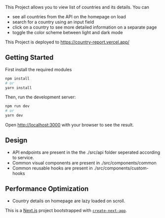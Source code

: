 This Project allows you to view list of countries and its details. You can
* see all countries from the API on the homepage on load
* search for a country using an input field
* click on a country to see more detailed information on a separate page
* toggle the color scheme between light and dark mode

This Project is deployed to https://country-report.vercel.app/
## Getting Started
First install the required modules 

```bash
npm install
# or
yarn install
```

Then, run the development server:

```bash
npm run dev
# or
yarn dev
```

Open [http://localhost:3000](http://localhost:3000) with your browser to see the result.



## Design

* API endpoints are present in the the ./src/api folder seperated according to service.
* Common visual components are present in ./src/components/common
* Common reusable hooks are present in ./src/components/custom-hooks



## Performance Optimization

* Country details on homepage are lazy loaded on scroll. 


This is a [Next.js](https://nextjs.org/) project bootstrapped with [`create-next-app`](https://github.com/vercel/next.js/tree/canary/packages/create-next-app).